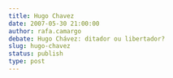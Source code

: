 ```yaml
---
title: Hugo Chavez
date: 2007-05-30 21:00:00
author: rafa.camargo
debate: Hugo Chávez: ditador ou libertador?
slug: hugo-chavez
status: publish 
type: post
---
```



